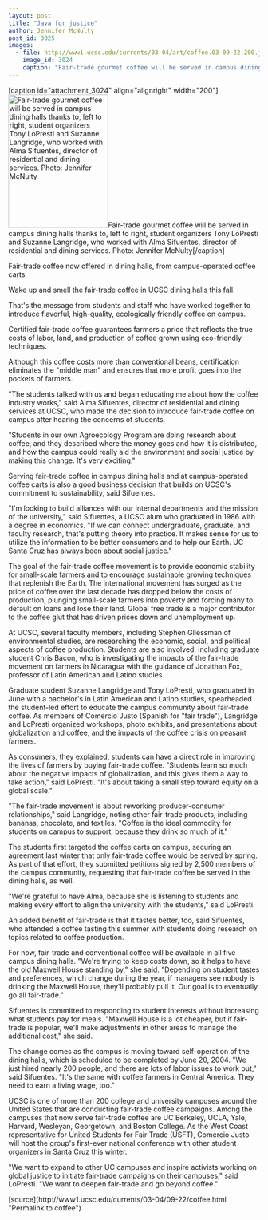 ```yaml
---
layout: post
title: "Java for justice"
author: Jennifer McNulty
post_id: 3025
images:
  - file: http://www1.ucsc.edu/currents/03-04/art/coffee.03-09-22.200.jpg
    image_id: 3024
    caption: "Fair-trade gourmet coffee will be served in campus dining halls thanks to, left to right, student organizers Tony LoPresti and Suzanne Langridge, who worked with Alma Sifuentes, director of residential and dining services. Photo: Jennifer McNulty"
---
```


[caption id="attachment_3024" align="alignright" width="200"]<a href="http://localhost/mysite/wp-content/uploads/2003/09/coffee.03-09-22.200.jpg"><img class="size-full wp-image-3024" src="http://localhost/mysite/wp-content/uploads/2003/09/coffee.03-09-22.200.jpg" alt="Fair-trade gourmet coffee will be served in campus dining halls thanks to, left to right, student organizers Tony LoPresti and Suzanne Langridge, who worked with Alma Sifuentes, director of residential and dining services. Photo: Jennifer McNulty" width="200" height="267" /></a>Fair-trade gourmet coffee will be served in campus dining halls thanks to, left to right, student organizers Tony LoPresti and Suzanne Langridge, who worked with Alma Sifuentes, director of residential and dining services. Photo: Jennifer McNulty[/caption]
<p class="sectionheadblack">
  Fair-trade coffee now offered in dining halls, from campus-operated coffee carts
</p>
<p>
  Wake up and smell the fair-trade coffee in UCSC dining halls this fall.<br>
</p>
<p>
  That's the message from students and staff who have worked together to introduce flavorful, high-quality, ecologically friendly coffee on campus.
</p>
<p>
  Certified fair-trade coffee guarantees farmers a price that reflects the true costs of labor, land, and production of coffee grown using eco-friendly techniques.
</p>
<p>
  Although this coffee costs more than conventional beans, certification eliminates the "middle man" and ensures that more profit goes into the pockets of farmers.<br>
</p>
<p>
  "The students talked with us and began educating me about how the coffee industry works," said Alma Sifuentes, director of residential and dining services at UCSC, who made the decision to introduce fair-trade coffee on campus after hearing the concerns of students.
</p>
<p>
  "Students in our own Agroecology Program are doing research about coffee, and they described where the money goes and how it is distributed, and how the campus could really aid the environment and social justice by making this change. It's very exciting."<br>
</p>
<p>
  Serving fair-trade coffee in campus dining halls and at campus-operated coffee carts is also a good business decision that builds on UCSC's commitment to sustainability, said Sifuentes.<br>
</p>
<p>
  "I'm looking to build alliances with our internal departments and the mission of the university," said Sifuentes, a UCSC alum who graduated in 1986 with a degree in economics. "If we can connect undergraduate, graduate, and faculty research, that's putting theory into practice. It makes sense for us to utilize the information to be better consumers and to help our Earth. UC Santa Cruz has always been about social justice."<br>
</p>
<p>
  The goal of the fair-trade coffee movement is to provide economic stability for small-scale farmers and to encourage sustainable growing techniques that replenish the Earth. The international movement has surged as the price of coffee over the last decade has dropped below the costs of production, plunging small-scale farmers into poverty and forcing many to default on loans and lose their land. Global free trade is a major contributor to the coffee glut that has driven prices down and unemployment up.<br>
</p>
<p>
  At UCSC, several faculty members, including Stephen Gliessman of environmental studies, are researching the economic, social, and political aspects of coffee production. Students are also involved, including graduate student Chris Bacon, who is investigating the impacts of the fair-trade movement on farmers in Nicaragua with the guidance of Jonathan Fox, professor of Latin American and Latino studies.<br>
</p>
<p>
  Graduate student Suzanne Langridge and Tony LoPresti, who graduated in June with a bachelor's in Latin American and Latino studies, spearheaded the student-led effort to educate the campus community about fair-trade coffee. As members of Comercio Justo (Spanish for "fair trade"), Langridge and LoPresti organized workshops, photo exhibits, and presentations about globalization and coffee, and the impacts of the coffee crisis on peasant farmers.<br>
</p>
<p>
  As consumers, they explained, students can have a direct role in improving the lives of farmers by buying fair-trade coffee. "Students learn so much about the negative impacts of globalization, and this gives them a way to take action," said LoPresti. "It's about taking a small step toward equity on a global scale."<br>
</p>
<p>
  "The fair-trade movement is about reworking producer-consumer relationships," said Langridge, noting other fair-trade products, including bananas, chocolate, and textiles. "Coffee is the ideal commodity for students on campus to support, because they drink so much of it."<br>
</p>
<p>
  The students first targeted the coffee carts on campus, securing an agreement last winter that only fair-trade coffee would be served by spring. As part of that effort, they submitted petitions signed by 2,500 members of the campus community, requesting that fair-trade coffee be served in the dining halls, as well.<br>
</p>
<p>
  "We're grateful to have Alma, because she is listening to students and making every effort to align the university with the students," said LoPresti.<br>
</p>
<p>
  An added benefit of fair-trade is that it tastes better, too, said Sifuentes, who attended a coffee tasting this summer with students doing research on topics related to coffee production.<br>
</p>
<p>
  For now, fair-trade and conventional coffee will be available in all five campus dining halls. "We're trying to keep costs down, so it helps to have the old Maxwell House standing by," she said. "Depending on student tastes and preferences, which change during the year, if managers see nobody is drinking the Maxwell House, they'll probably pull it. Our goal is to eventually go all fair-trade."<br>
</p>
<p>
  Sifuentes is committed to responding to student interests without increasing what students pay for meals. "Maxwell House is a lot cheaper, but if fair-trade is popular, we'll make adjustments in other areas to manage the additional cost," she said.<br>
</p>
<p>
  The change comes as the campus is moving toward self-operation of the dining halls, which is scheduled to be completed by June 20, 2004. "We just hired nearly 200 people, and there are lots of labor issues to work out," said Sifuentes. "It's the same with coffee farmers in Central America. They need to earn a living wage, too."<br>
</p>
<p>
  UCSC is one of more than 200 college and university campuses around the United States that are conducting fair-trade coffee campaigns. Among the campuses that now serve fair-trade coffee are UC Berkeley, UCLA, Yale, Harvard, Wesleyan, Georgetown, and Boston College. As the West Coast representative for United Students for Fair Trade (USFT), Comercio Justo will host the group's first-ever national conference with other student organizers in Santa Cruz this winter.<br>
</p>
<p>
  "We want to expand to other UC campuses and inspire activists working on global justice to initiate fair-trade campaigns on their campuses," said LoPresti. "We want to deepen fair-trade and go beyond coffee."
</p>
[source](http://www1.ucsc.edu/currents/03-04/09-22/coffee.html "Permalink to coffee")
